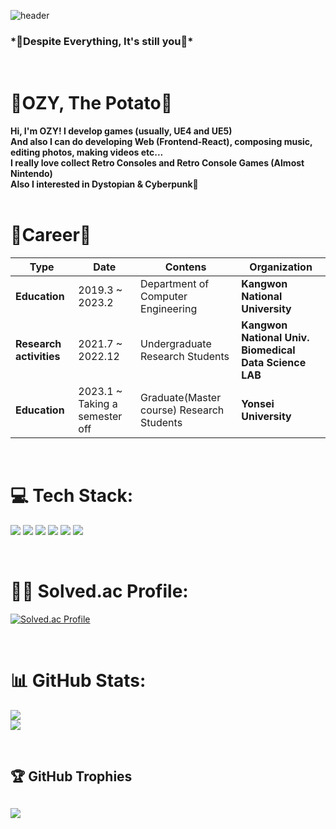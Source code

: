 ![header](https://capsule-render.vercel.app/api?type=soft&text=TRY%20SAY%20"HELLO%20OZY"&animation=twinkling&color=gradient)
  
<h3>*💖Despite Everything, It's still you💖*</h3>
  
<br>

# 🤔OZY, The Potato🤔
<b>Hi, I'm OZY! I develop games (usually, UE4 and UE5)<br>And also I can do developing Web (Frontend-React), composing music, editing photos, making videos etc...</b>
<br>
<b>I really love collect Retro Consoles and Retro Console Games (Almost Nintendo)<br>Also I interested in Dystopian & Cyberpunk🌃</b>
<br>
<br>

# 💫Career💫
| **Type**                | **Date**                       | **Contens**                               | **Organization**                                       |
|-------------------------|--------------------------------|-------------------------------------------|--------------------------------------------------------|
| **Education**           | 2019.3 ~ 2023.2                | Department of Computer Engineering        | **Kangwon National University**                        |
| **Research activities** | 2021.7 ~ 2022.12               | Undergraduate Research Students           | **Kangwon National Univ. Biomedical Data Science LAB** |
| **Education**           | 2023.1 ~ Taking a semester off | Graduate(Master course) Research Students | **Yonsei University**                                  |

<br>

# 💻 Tech Stack:
<img src="https://img.shields.io/badge/Unreal4-0E1128?style=for-the-badge&logo=unrealengine&logoColor=white"> <img src="https://img.shields.io/badge/Unreal5-0E1128?style=for-the-badge&logo=unrealengine&logoColor=white"> <img src="https://img.shields.io/badge/Unity-000000?style=for-the-badge&logo=unity&logoColor=white">
<img src="https://img.shields.io/badge/Figma-F24E1E?style=for-the-badge&logo=figma&logoColor=white"> <img src="https://img.shields.io/badge/Photoshop-31A8FF?style=for-the-badge&logo=adobephotoshop&logoColor=white"> <img src="https://img.shields.io/badge/React-61DAFB?style=for-the-badge&logo=react&logoColor=white">

<br>

# 👩‍💻 Solved.ac Profile:
[![Solved.ac Profile](http://mazassumnida.wtf/api/generate_badge?boj=ogy1004)](https://solved.ac/ogy1004/)

<br>

# 📊 GitHub Stats:
![](https://github-readme-stats.vercel.app/api?username=ogyworld&theme=tokyonight&hide_border=false&include_all_commits=false&count_private=false)<br/>
![](https://github-readme-streak-stats.herokuapp.com/?user=ogyworld&theme=tokyonight&hide_border=false)<br/>

<br>

## 🏆 GitHub Trophies
![](https://github-profile-trophy.vercel.app/?username=ogyworld&theme=radical&no-frame=false&no-bg=true&margin-w=4)
---
